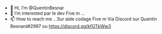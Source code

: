 - 👋 Hi, I’m @QuentinBesnar
- 👀 I’m interested par le dev Five m  ...
- 📫 How to reach me ...Sur aide codage Five m  Via Discord  sur Quentin Besnard#2997 ou https://discord.gg/kfGTkWw3

<!---
QuentinBesnar/QuentinBesnar is a ✨ special ✨ repository because its `README.md` (this file) appears on your GitHub profile.
You can click the Preview link to take a look at your changes.
--->
